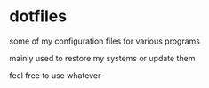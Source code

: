 # dotfiles

some of my configuration files for various programs

mainly used to restore my systems or update them

feel free to use whatever
